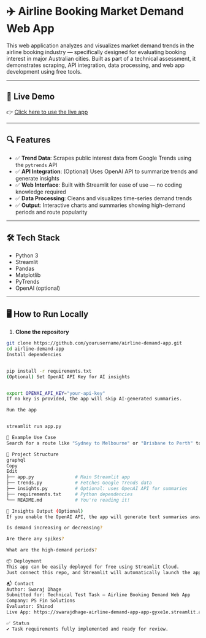 # ✈️ Airline Booking Market Demand Web App

This web application analyzes and visualizes market demand trends in the airline booking industry — specifically designed for evaluating booking interest in major Australian cities. Built as part of a technical assessment, it demonstrates scraping, API integration, data processing, and web app development using free tools.

---

## 🔗 Live Demo

👉 [Click here to use the live app](https://swarajdhage-airline-demand-app-app-gyxe1e.streamlit.app/)

---

## 🔍 Features

- ✅ **Trend Data**: Scrapes public interest data from Google Trends using the `pytrends` API
- ✅ **API Integration**: (Optional) Uses OpenAI API to summarize trends and generate insights
- ✅ **Web Interface**: Built with Streamlit for ease of use — no coding knowledge required
- ✅ **Data Processing**: Cleans and visualizes time-series demand trends
- ✅ **Output**: Interactive charts and summaries showing high-demand periods and route popularity

---

## 🛠️ Tech Stack

- Python 3
- Streamlit
- Pandas
- Matplotlib
- PyTrends
- OpenAI (optional)

---

## 🖥️ How to Run Locally

1. **Clone the repository**
```bash
git clone https://github.com/yourusername/airline-demand-app.git
cd airline-demand-app
Install dependencies


pip install -r requirements.txt
(Optional) Set OpenAI API Key for AI insights


export OPENAI_API_KEY="your-api-key"
If no key is provided, the app will skip AI-generated summaries.

Run the app


streamlit run app.py

🧪 Example Use Case
Search for a route like "Sydney to Melbourne" or "Brisbane to Perth" to see public interest trends over the last 3 months. The chart reflects real-time demand behavior based on Google search traffic. AI-powered summaries (if enabled) provide quick insights on peak interest periods and demand shifts.

📁 Project Structure
graphql
Copy
Edit
├── app.py               # Main Streamlit app
├── trends.py            # Fetches Google Trends data
├── insights.py          # Optional: uses OpenAI API for summaries
├── requirements.txt     # Python dependencies
└── README.md            # You're reading it!

🧠 Insights Output (Optional)
If you enable the OpenAI API, the app will generate text summaries answering:

Is demand increasing or decreasing?

Are there any spikes?

What are the high-demand periods?

📦 Deployment
This app can be easily deployed for free using Streamlit Cloud.
Just connect this repo, and Streamlit will automatically launch the app.

📬 Contact
Author: Swaraj Dhage
Submitted for: Technical Test Task – Airline Booking Demand Web App
Company: PS Fin Solutions
Evaluator: Shinod
Live App: https://swarajdhage-airline-demand-app-app-gyxe1e.streamlit.app

✅ Status
✔️ Task requirements fully implemented and ready for review.
